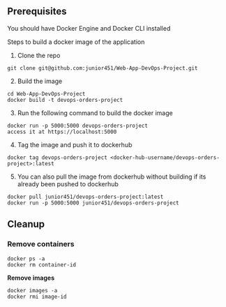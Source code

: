 Prerequisites
----
You should have Docker Engine and Docker CLI installed

Steps to build a docker image of the application
1. Clone the repo
```
git clone git@github.com:junior451/Web-App-DevOps-Project.git
```

2. Build the image
```
cd Web-App-DevOps-Project
docker build -t devops-orders-project
```

3. Run the following command to build the docker image
```
docker run -p 5000:5000 devops-orders-project
access it at https://localhost:5000
```

4. Tag the image and push it to dockerhub
```
docker tag devops-orders-project <docker-hub-username/devops-orders-project>:latest
```

5. You can also pull the image from dockerhub without building if its already been pushed to dockerhub

```
docker pull junior451/devops-orders-project:latest
docker run -p 5000:5000 junior451/devops-orders-project
```

## Cleanup

### Remove containers
```
docker ps -a
docker rm container-id
```

**Remove images**

```
docker images -a
docker rmi image-id
```

